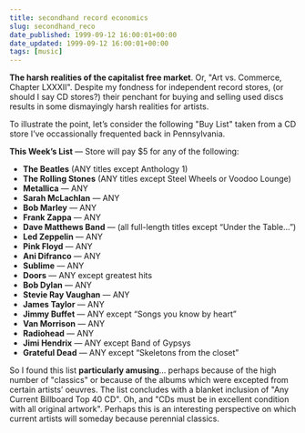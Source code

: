 ```yaml
---
title: secondhand record economics
slug: secondhand_reco
date_published: 1999-09-12 16:00:01+00:00
date_updated: 1999-09-12 16:00:01+00:00
tags: [music]
---
```

**The harsh realities of the capitalist free market**. Or, "Art vs. Commerce, Chapter LXXXII". Despite my fondness for independent record stores, (or should I say CD stores?) their penchant for buying and selling used discs results in some dismayingly harsh realities for artists.

To illustrate the point, let’s consider the following "Buy List" taken from a CD store I’ve occassionally frequented back in Pennsylvania.

**This Week’s List** — Store will pay $5 for any of the following:

- **The Beatles** (ANY titles except Anthology 1)
- **The Rolling Stones** (ANY titles except Steel Wheels or Voodoo Lounge)
- **Metallica** — ANY
- **Sarah McLachlan** — ANY
- **Bob Marley** — ANY
- **Frank Zappa** — ANY
- **Dave Matthews Band** — (all full-length titles except “Under the Table…”)
- **Led Zeppelin** — ANY
- **Pink Floyd** — ANY
- **Ani Difranco** — ANY
- **Sublime** — ANY
- **Doors** — ANY except greatest hits
- **Bob Dylan** — ANY
- **Stevie Ray Vaughan** — ANY
- **James Taylor** — ANY
- **Jimmy Buffet** — ANY except “Songs you know by heart”
- **Van Morrison** — ANY
- **Radiohead** — ANY
- **Jimi Hendrix** — ANY except Band of Gypsys
- **Grateful Dead** — ANY except “Skeletons from the closet”

So I found this list **particularly amusing**… perhaps because of the high number of "classics" or because of the albums which were excepted from certain artists’ oeuvres. The list concludes with a blanket inclusion of "Any Current Billboard Top 40 CD". Oh, and "CDs must be in excellent condition with all original artwork". Perhaps this is an interesting perspective on which current artists will someday because perennial classics.

